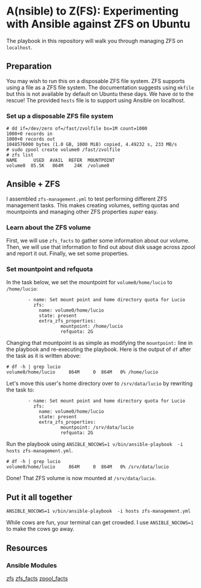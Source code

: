 # A(nsible) to Z(FS): Experimenting with Ansible against ZFS on Ubuntu
The playbook in this repository will walk you through managing ZFS on `localhost`. 

## Preparation
You may wish to run this on a disposable ZFS file system. ZFS supports using a file as a ZFS file system. The documentation suggests using `mkfile` but this is not available by default on Ubuntu these days. We have `dd` to the rescue!
The provided `hosts` file is to support using Ansible on localhost. 

### Set up a disposable ZFS file system
```
# dd if=/dev/zero of=/fast/zvolfile bs=1M count=1000
1000+0 records in
1000+0 records out
1048576000 bytes (1.0 GB, 1000 MiB) copied, 4.49232 s, 233 MB/s
# sudo zpool create volume0 /fast/zvolfile 
# zfs list
NAME      USED  AVAIL  REFER  MOUNTPOINT
volume0  85.5K   864M    24K  /volume0
```

## Ansible + ZFS
I assembled `zfs-management.yml` to test performing different ZFS management tasks. This makes creating volumes, setting quotas and mountpoints and managing other ZFS properties *super* easy. 
### Learn about the ZFS volume
First, we will use `zfs_facts` to gather some information about our volume.
Then, we will use that information to find out about disk usage across zpool and report it out.
Finally, we set some properties.

### Set mountpoint and refquota
In the task below, we set the mountpoint for `volume0/home/lucio` to `/home/lucio`:

```
        - name: Set mount point and home directory quota for Lucio
          zfs:
            name: volume0/home/lucio
            state: present
            extra_zfs_properties:
                    mountpoint: /home/lucio
                    refquota: 2G 
```

Changing that mountpoint is as simple as modifying the `mountpoint:` line in the playbook and re-executing the playbook.
Here is the output of `df` after the task as it is written above:

```
# df -h | grep lucio
volume0/home/lucio     864M     0  864M   0% /home/lucio
```
Let's move this user's home directory over to `/srv/data/lucio` by rewriting the task to:

```
        - name: Set mount point and home directory quota for Lucio
          zfs:
            name: volume0/home/lucio
            state: present
            extra_zfs_properties:
                    mountpoint: /srv/data/lucio
                    refquota: 2G
```

Run the playbook using `ANSIBLE_NOCOWS=1 v/bin/ansible-playbook  -i hosts zfs-management.yml`. 

```
# df -h | grep lucio
volume0/home/lucio     864M     0  864M   0% /srv/data/lucio
```

Done! That ZFS volume is now mounted at `/srv/data/lucio`.

## Put it all together
```
ANSIBLE_NOCOWS=1 v/bin/ansible-playbook  -i hosts zfs-management.yml
```

While cows are fun, your terminal can get crowded. I use `ANSIBLE_NOCOWS=1` to make the cows go away. 

## Resources
### Ansible Modules
[zfs](https://docs.ansible.com/ansible/latest/modules/zfs_module.html)
[zfs_facts](https://docs.ansible.com/ansible/latest/modules/zfs_facts_module.html)
[zpool_facts](https://docs.ansible.com/ansible/latest/modules/zpool_facts_module.html)
